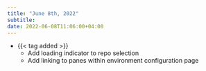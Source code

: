 ```yaml
---
title: "June 8th, 2022"
subtitle:
date: 2022-06-08T11:06:00+04:00
---
```


- {{< tag added >}}
  - Add loading indicator to repo selection
  - Add linking to panes within environment configuration page
